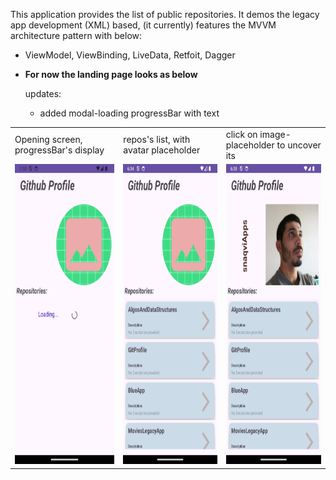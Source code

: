 This application provides the list of public repositories. It demos the legacy app development (XML) based, (it currently) features the MVVM architecture pattern with below: 
- ViewModel, ViewBinding, LiveData, Retfoit, Dagger
- **For now the landing page looks as below**

  updates:
  - added modal-loading progressBar with text

<table>
  <tr>
    <td>Opening screen, progressBar's display</td>
     <td>repos's list, with avatar placeholder </td>
     <td>click on image-placeholder to uncover its</td>
  </tr>
  <tr>
    <td><img src="screenshots/image_progress.png" width=270 height=480></td>
    <td><img src="screenshots/image_pic_off.png" width=270 height=480></td>
    <td><img src="screenshots/image_pic_on.png" width=270 height=480></td>
  </tr>
 </table>

